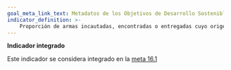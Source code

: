 ```yaml
---
goal_meta_link_text: Metadatos de los Objetivos de Desarrollo Sostenible de las Naciones Unidas (pdf 894kB)
indicator_definition: >- 
    Proporción de armas incautadas, encontradas o entregadas cuyo origen o contexto ilícitos han sido determinados o establecidos por una autoridad competente, de conformidad con los instrumentos internacionales
---
```

**Indicador integrado**

Este indicador se considera integrado en la [meta 16.1](/es/16)
